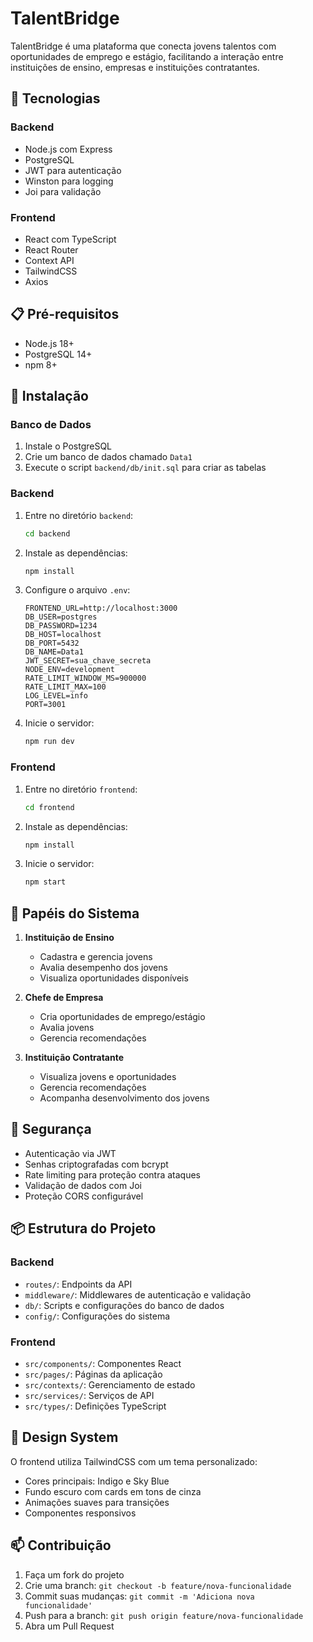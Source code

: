 # TalentBridge

TalentBridge é uma plataforma que conecta jovens talentos com oportunidades de emprego e estágio, facilitando a interação entre instituições de ensino, empresas e instituições contratantes.

## 🚀 Tecnologias

### Backend
- Node.js com Express
- PostgreSQL
- JWT para autenticação
- Winston para logging
- Joi para validação

### Frontend
- React com TypeScript
- React Router
- Context API
- TailwindCSS
- Axios

## 📋 Pré-requisitos

- Node.js 18+
- PostgreSQL 14+
- npm 8+

## 🔧 Instalação

### Banco de Dados
1. Instale o PostgreSQL
2. Crie um banco de dados chamado `Data1`
3. Execute o script `backend/db/init.sql` para criar as tabelas

### Backend
1. Entre no diretório `backend`:
   ```bash
   cd backend
   ```

2. Instale as dependências:
   ```bash
   npm install
   ```

3. Configure o arquivo `.env`:
   ```
   FRONTEND_URL=http://localhost:3000
   DB_USER=postgres
   DB_PASSWORD=1234
   DB_HOST=localhost
   DB_PORT=5432
   DB_NAME=Data1
   JWT_SECRET=sua_chave_secreta
   NODE_ENV=development
   RATE_LIMIT_WINDOW_MS=900000
   RATE_LIMIT_MAX=100
   LOG_LEVEL=info
   PORT=3001
   ```

4. Inicie o servidor:
   ```bash
   npm run dev
   ```

### Frontend
1. Entre no diretório `frontend`:
   ```bash
   cd frontend
   ```

2. Instale as dependências:
   ```bash
   npm install
   ```

3. Inicie o servidor:
   ```bash
   npm start
   ```

## 👥 Papéis do Sistema

1. **Instituição de Ensino**
   - Cadastra e gerencia jovens
   - Avalia desempenho dos jovens
   - Visualiza oportunidades disponíveis

2. **Chefe de Empresa**
   - Cria oportunidades de emprego/estágio
   - Avalia jovens
   - Gerencia recomendações

3. **Instituição Contratante**
   - Visualiza jovens e oportunidades
   - Gerencia recomendações
   - Acompanha desenvolvimento dos jovens

## 🔐 Segurança

- Autenticação via JWT
- Senhas criptografadas com bcrypt
- Rate limiting para proteção contra ataques
- Validação de dados com Joi
- Proteção CORS configurável

## 📦 Estrutura do Projeto

### Backend
- `routes/`: Endpoints da API
- `middleware/`: Middlewares de autenticação e validação
- `db/`: Scripts e configurações do banco de dados
- `config/`: Configurações do sistema

### Frontend
- `src/components/`: Componentes React
- `src/pages/`: Páginas da aplicação
- `src/contexts/`: Gerenciamento de estado
- `src/services/`: Serviços de API
- `src/types/`: Definições TypeScript

## 🎨 Design System

O frontend utiliza TailwindCSS com um tema personalizado:
- Cores principais: Indigo e Sky Blue
- Fundo escuro com cards em tons de cinza
- Animações suaves para transições
- Componentes responsivos

## 📫 Contribuição

1. Faça um fork do projeto
2. Crie uma branch: `git checkout -b feature/nova-funcionalidade`
3. Commit suas mudanças: `git commit -m 'Adiciona nova funcionalidade'`
4. Push para a branch: `git push origin feature/nova-funcionalidade`
5. Abra um Pull Request 